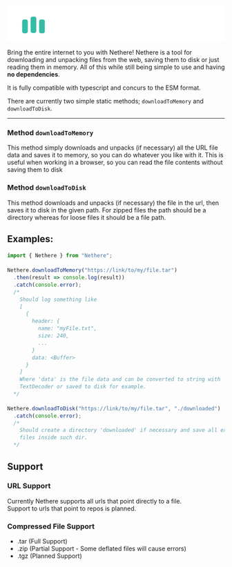 ![Nethere Logo](https://github.com/mapikit/nethere/blob/main/Nethere_Logo_Horizontal.svg?raw=true)

Bring the entire internet to you with Nethere! Nethere is a tool for downloading and unpacking files from the web, saving them to disk or just reading them in memory. All of this while still being simple to use and having **no dependencies**.

It is fully compatible with typescript and concurs to the ESM format.

There are currently two simple static methods; `downloadToMemory` and `downloadToDisk`. 

---

### Method `downloadToMemory` 
This method simply downloads and unpacks (if necessary) all the URL file data and saves it to memory, so you can do whatever you like with it. This is useful when working in a browser, so you can read the file contents without saving them to disk

### Method `downloadToDisk`
This method downloads and unpacks (if necessary) the file in the url, then saves it to disk in the given path. For zipped files the path should be a directory whereas for loose files it should be a file path.

## Examples:

```typescript
import { Nethere } from "Nethere";

Nethere.downloadToMemory("https://link/to/my/file.tar")
  .then(result => console.log(result))
  .catch(console.error);
  /* 
    Should log something like
    [
      {
        header: {
          name: "myFile.txt",
          size: 240,
          ...
        }
        data: <Buffer>
      }
    ]
    Where 'data' is the file data and can be converted to string with 
    TextDecoder or saved to disk for example.
  */

Nethere.downloadToDisk("https://link/to/my/file.tar", "./downloaded")
  .catch(console.error);
  /* 
    Should create a directory 'downloaded' if necessary and save all extracted
    files inside such dir.
  */
```

## Support
### URL Support
Currently Nethere supports all urls that point directly to a file.  
Support to urls that point to repos is planned.


### Compressed File Support
 - .tar (Full Support)
 - .zip (Partial Support - Some deflated files will cause errors)
 - .tgz (Planned Support)